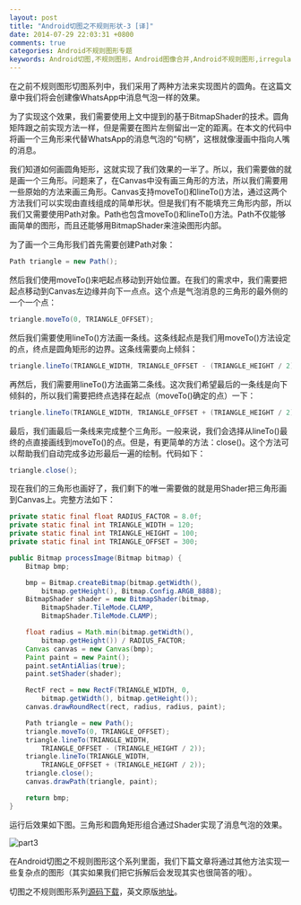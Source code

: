 ```yaml
---
layout: post
title: "Android切图之不规则形状-3 [译]"
date: 2014-07-29 22:03:31 +0800
comments: true
categories: Android不规则图形专题
keywords: Android切图,不规则图形，Android图像合并,Android不规则图形,irregular shape
---
```


  在之前不规则图形切图系列中，我们采用了两种方法来实现图片的圆角。在这篇文章中我们将会创建像WhatsApp中消息气泡一样的效果。

  为了实现这个效果，我们需要使用上文中提到的基于BitmapShader的技术。圆角矩阵跟之前实现方法一样，但是需要在图片左侧留出一定的距离。在本文的代码中将画一个三角形来代替WhatsApp的消息气泡的“句柄”，这根就像漫画中指向人嘴的消息。

<!--more-->
  我们知道如何画圆角矩形，这就实现了我们效果的一半了。所以，我们需要做的就是画一个三角形。问题来了，在Canvas中没有画三角形的方法，所以我们需要用一些原始的方法来画三角形。Canvas支持moveTo()和lineTo()方法，通过这两个方法我们可以实现由直线组成的简单形状。但是我们有不能填充三角形内部，所以我们又需要使用Path对象。Path也包含moveTo()和lineTo()方法。Path不仅能够画简单的图形，而且还能够用BitmapShader来渲染图形内部。

  为了画一个三角形我们首先需要创建Path对象：

``` java
Path triangle = new Path();
```

  然后我们使用moveTo()来吧起点移动到开始位置。在我们的需求中，我们需要把起点移动到Canvas左边缘并向下一点点。这个点是气泡消息的三角形的最外侧的一个一个点：

``` java
triangle.moveTo(0, TRIANGLE_OFFSET);
```

  然后我们需要使用lineTo()方法画一条线。这条线起点是我们用moveTo()方法设定的点，终点是圆角矩形的边界。这条线需要向上倾斜：

``` java
triangle.lineTo(TRIANGLE_WIDTH, TRIANGLE_OFFSET - (TRIANGLE_HEIGHT / 2));
```

  再然后，我们需要用lineTo()方法画第二条线。这次我们希望最后的一条线是向下倾斜的，所以我们需要把终点选择在起点（moveTo()确定的点）一下：

``` java
triangle.lineTo(TRIANGLE_WIDTH, TRIANGLE_OFFSET + (TRIANGLE_HEIGHT / 2));
```

  最后，我们画最后一条线来完成整个三角形。一般来说，我们会选择从lineTo()最终的点直接画线到moveTo()的点。但是，有更简单的方法：close()。这个方法可以帮助我们自动完成多边形最后一遍的绘制。代码如下：

``` java
triangle.close();
```

  现在我们的三角形也画好了，我们剩下的唯一需要做的就是用Shader把三角形画到Canvas上。完整方法如下：

``` java
private static final float RADIUS_FACTOR = 8.0f;
private static final int TRIANGLE_WIDTH = 120;
private static final int TRIANGLE_HEIGHT = 100;
private static final int TRIANGLE_OFFSET = 300;

public Bitmap processImage(Bitmap bitmap) {
    Bitmap bmp;

    bmp = Bitmap.createBitmap(bitmap.getWidth(), 
        bitmap.getHeight(), Bitmap.Config.ARGB_8888);
    BitmapShader shader = new BitmapShader(bitmap, 
        BitmapShader.TileMode.CLAMP, 
        BitmapShader.TileMode.CLAMP);

    float radius = Math.min(bitmap.getWidth(), 
        bitmap.getHeight()) / RADIUS_FACTOR;
    Canvas canvas = new Canvas(bmp);
    Paint paint = new Paint();
    paint.setAntiAlias(true);
    paint.setShader(shader);

    RectF rect = new RectF(TRIANGLE_WIDTH, 0, 
        bitmap.getWidth(), bitmap.getHeight());
    canvas.drawRoundRect(rect, radius, radius, paint);

    Path triangle = new Path();
    triangle.moveTo(0, TRIANGLE_OFFSET);
    triangle.lineTo(TRIANGLE_WIDTH, 
        TRIANGLE_OFFSET - (TRIANGLE_HEIGHT / 2));
    triangle.lineTo(TRIANGLE_WIDTH, 
        TRIANGLE_OFFSET + (TRIANGLE_HEIGHT / 2));
    triangle.close();
    canvas.drawPath(triangle, paint);

    return bmp;
}
```

  运行后效果如下图。三角形和圆角矩形组合通过Shader实现了消息气泡的效果。

![part3](/imgs/post/part3.jpg)

  在Android切图之不规则图形这个系列里面，我们下篇文章将通过其他方法实现一些复杂点的图形（其实如果我们把它拆解后会发现其实也很简答的哦）。

  切图之不规则图形系列[源码下载](/download/StylingAndroid-irregular-shapes.zip)，英文原版[地址](http://blog.stylingandroid.com/irregular-shapes-part-3/)。